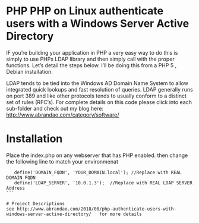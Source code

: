 # PHP PHP on Linux authenticate users with a Windows Server Active Directory
IF you’re building your application in PHP a very easy way to do this is simply to use PHPs LDAP library and then simply call with the proper functions.  Let’s detail the steps below. I’ll be doing this from a PHP 5 , Debian installation.

LDAP tends to be tied into the Windows AD Domain Name System to allow integrated quick lookups and fast resolution of queries. LDAP generally runs on port 389 and like other protocols tends to usually conform to a distinct set of rules (RFC’s).
For complete details on this code please click into each sub-folder and check out my blog here:  http://www.abrandao.com/category/software/
# Installation

Place the index.php on any webserver that has PHP enabled. then change the following line to match your environmenat
````
   define('DOMAIN_FQDN', 'YOUR_DOMAIN.local'); //Replace with REAL DOMAIN FQDN
   define('LDAP_SERVER', '10.0.1.3');  //Replace with REAL LDAP SERVER Address
```

# Project Descriptions
see http://www.abrandao.com/2018/08/php-authenticate-users-with-windows-server-active-directory/   for more details
